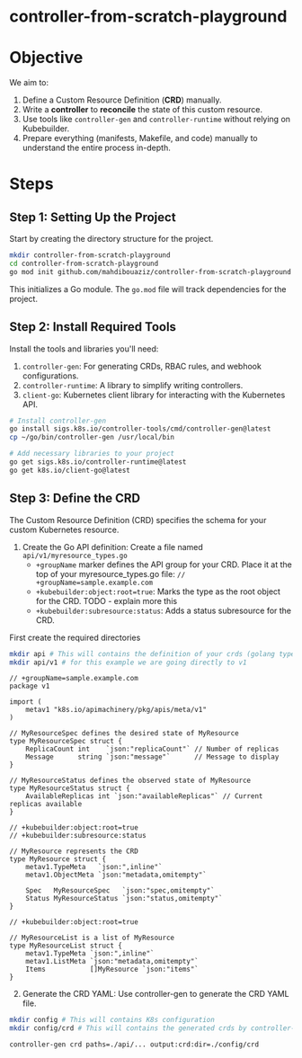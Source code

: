 # controller-from-scratch-playground

# Objective

We aim to:

1. Define a Custom Resource Definition (**CRD**) manually.
2. Write a **controller** to **reconcile** the state of this custom resource.
3. Use tools like `controller-gen` and `controller-runtime` without relying on Kubebuilder.
4. Prepare everything (manifests, Makefile, and code) manually to understand the entire process in-depth.

# Steps

## Step 1: Setting Up the Project

Start by creating the directory structure for the project.

```bash
mkdir controller-from-scratch-playground
cd controller-from-scratch-playground
go mod init github.com/mahdibouaziz/controller-from-scratch-playground
```

This initializes a Go module. The `go.mod` file will track dependencies for the project.

## Step 2: Install Required Tools

Install the tools and libraries you'll need:

1. `controller-gen`: For generating CRDs, RBAC rules, and webhook configurations.
2. `controller-runtime`: A library to simplify writing controllers.
3. `client-go`: Kubernetes client library for interacting with the Kubernetes API.

```bash
# Install controller-gen
go install sigs.k8s.io/controller-tools/cmd/controller-gen@latest
cp ~/go/bin/controller-gen /usr/local/bin

# Add necessary libraries to your project
go get sigs.k8s.io/controller-runtime@latest
go get k8s.io/client-go@latest
```

## Step 3: Define the CRD

The Custom Resource Definition (CRD) specifies the schema for your custom Kubernetes resource.

1. Create the Go API definition: Create a file named `api/v1/myresource_types.go`
    - `+groupName` marker defines the API group for your CRD. Place it at the top of your myresource_types.go file: `// +groupName=sample.example.com`
    - `+kubebuilder:object:root=true`: Marks the type as the root object for the CRD. TODO - explain more this
    - `+kubebuilder:subresource:status`: Adds a status subresource for the CRD.

First create the required directories

```bash
mkdir api # This will contains the definition of your crds (golang types). you should respect the version v1alpha1, v1alpha2, v1beta1, v1beta2, v1.
mkdir api/v1 # for this example we are going directly to v1
```

```golang
// +groupName=sample.example.com
package v1

import (
	metav1 "k8s.io/apimachinery/pkg/apis/meta/v1"
)

// MyResourceSpec defines the desired state of MyResource
type MyResourceSpec struct {
	ReplicaCount int    `json:"replicaCount"` // Number of replicas
	Message      string `json:"message"`      // Message to display
}

// MyResourceStatus defines the observed state of MyResource
type MyResourceStatus struct {
	AvailableReplicas int `json:"availableReplicas"` // Current replicas available
}

// +kubebuilder:object:root=true
// +kubebuilder:subresource:status

// MyResource represents the CRD
type MyResource struct {
	metav1.TypeMeta   `json:",inline"`
	metav1.ObjectMeta `json:"metadata,omitempty"`

	Spec   MyResourceSpec   `json:"spec,omitempty"`
	Status MyResourceStatus `json:"status,omitempty"`
}

// +kubebuilder:object:root=true

// MyResourceList is a list of MyResource
type MyResourceList struct {
	metav1.TypeMeta `json:",inline"`
	metav1.ListMeta `json:"metadata,omitempty"`
	Items           []MyResource `json:"items"`
}
```

2. Generate the CRD YAML: Use controller-gen to generate the CRD YAML file.
```bash
mkdir config # This will contains K8s configuration
mkdir config/crd # This will contains the generated crds by controller-gen

controller-gen crd paths=./api/... output:crd:dir=./config/crd
```
